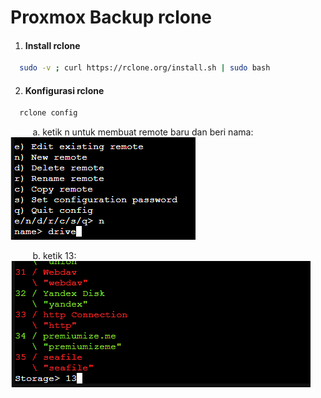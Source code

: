 # Proxmox Backup rclone

1. #### Install rclone
```sh
  sudo -v ; curl https://rclone.org/install.sh | sudo bash
```

2. #### Konfigurasi rclone
```sh
  rclone config
```
&nbsp;&nbsp;&nbsp;&nbsp;&nbsp;&nbsp;&nbsp;&nbsp; a. ketik n untuk membuat remote baru dan beri nama:
<br />
![alt text](./rclone2.png)

&nbsp;&nbsp;&nbsp;&nbsp;&nbsp;&nbsp;&nbsp;&nbsp; b. ketik 13:
<br />
![alt text](./rclone3.png)
